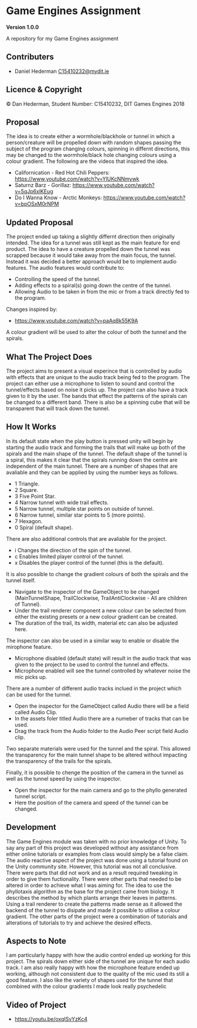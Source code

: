 # Game Engines Assignment

**Version 1.0.0**

A repository for my Game Engines assignment 

## Contributers
- Daniel Hederman <C15410232@mydit.ie>

## Licence & Copyright

© Dan Hederman, Student Number: C15410232, DIT Games Engines 2018

## Proposal

The idea is to create either a wormhole/blackhole or tunnel in which a person/creature will be propelled down with random shapes passing the subject of the program changing colours, 
spinning in differnt directions, this may be changed to the wormhole/black hole changing colours using a colour gradient. The following are the videos that inspired the idea.

* Californication - Red Hot Chili Peppers: https://www.youtube.com/watch?v=YlUKcNNmywk 
* Saturnz Barz - Gorillaz: https://www.youtube.com/watch?v=5qJp6xlKEug 
* Do I Wanna Know - Arctic Monkeys: https://www.youtube.com/watch?v=bpOSxM0rNPM

## Updated Proposal

The project ended up taking a slightly differnt direction then originally intended. The idea for a tunnel was still kept as the main feature for end product. The idea to have a creature propelled
down the tunnel was scrapped because it would take away from the main focus, the tunnel. Instead it was decided a better approach would be to implement audio features. The audio features would 
contribute to:

* Controlling the speed of the tunnel.
* Adding effects to a spiral(s) going down the centre of the tunnel.
* Allowing Audio to be taken in from the mic or from a track directly fed to the program.

Changes inspired by: 

* https://www.youtube.com/watch?v=paAq8k55K9A

A colour gradient will be used to alter the colour of both the tunnel and the spirals.

## What The Project Does

The project aims to present a visual experince that is controlled by audio with effects that are unique to the audio track being fed to the program. The project can either use a microphone
to listen to sound and control the tunnel/effects based on noise it picks up. The project can also have a track given to it by the user. The bands that effect the patterns of the spirals can be 
changed to a different band. There is also be a spinning cube that will be transparent that will track down the tunnel.

## How It Works

In its default state when the play button is pressed unity will begin by starting the audio track and forming the trails that will make up both of the spirals and the main shape of the tunnel.
The default shape of the tunnel is a spiral, this makes it clear that the spirals running down the centre are independent of the main tunnel. There are a number of shapes that are avaliable and
they can be applied by using the number keys as follows.

* 1 Triangle.
* 2 Square.
* 3 Five Point Star.
* 4 Narrow tunnel with wide trail effects.
* 5 Narrow tunnel, multiple star points on outside of tunnel. 
* 6 Narrow tunnel, similar star points to 5 (more points).
* 7 Hexagon.
* 0 Spiral (default shape).

There are also additional controls that are avaliable for the project.

* i Changes the direction of the spin of the tunnel.
* c Enables limited player control of the tunnel.
* x Disables the player control of the tunnel (this is the default).

It is also possible to change the gradient colours of both the spirals and the tunnel itself. 

* Navigate to the inspector of the GameObject to be changed (MainTunnelShape, TrailClockwise, TrailAntiClockwise - All are children of Tunnel).
* Under the trail renderer component a new colour can be selected from either the existing presets or a new colour gradient can be created.
* The duration of the trail, its width, material etc can also be adjusted here.

The inspector can also be used in a similar way to enable or disable the mirophone feature.

* Microphone disabled (default state) will result in the audio track that was given to the project to be used to control the tunnel and effects.
* Microphone enabled will see the tunnel controlled by whatever noise the mic picks up.

There are a number of different audio tracks inclued in the project which can be used for the tunnel.

* Open the inspector for the GameObject called Audio there will be a field called Audio Clip.
* In the assets foler titled Audio there are a numeber of tracks that can be used.
* Drag the track from the Audio folder to the Audio Peer script field Audio clip.

Two separate materials were used for the tunnel and the spiral. This allowed the transparency for the main tunnel shape to be altered without impacting the transparency of the trails for the
spirals.

Finally, it is possible to chenge the position of the camera in the tunnel as well as the tunnel speed by using the inspector.

* Open the inspector for the main camera and go to the phyllo generated tunnel script.
* Here the position of the camera and speed of the tunnel can be changed.

## Development

The Game Engines module was taken with no prior knowledge of Unity. To say any part of this project was developed without any assistance from either online tutorials or examples from class would 
simply be a false claim. The audio reactive aspect of the project was done using a tutorial found on the Unity community site. However, this tutorial was not all conclusive. There were parts 
that did not work and as a result required tweaking in order to give them fuctionality. There were other parts that needed to be altered in order to achieve what I was aiming for. The idea to 
use the phyllotaxis algorithm as the base for the project came from biology. It describes the method by which plants arrange their leaves in patterns. Using a trail renderer to create the patterns 
made sense as it allowed the backend of the tunnel to disipate and made it possible to utilise a colour gradient. The other parts of the project were a combination of tutorials and alterations of 
tutorials to try and achieve the desired effects. 

## Aspects to Note

I am particularly happy with how the audio control ended up working for this project. The spirals down either side of the tunnel are unique for each audio track. I am also really happy with how the
microphone feature ended up working, although not consistent due to the quality of the mic used its still a good feature. I also like the variety of shapes used for the tunnel that combined with 
the colour gradients I made look really psychedelic

## Video of Project

* https://youtu.be/oxqISvYzKc4